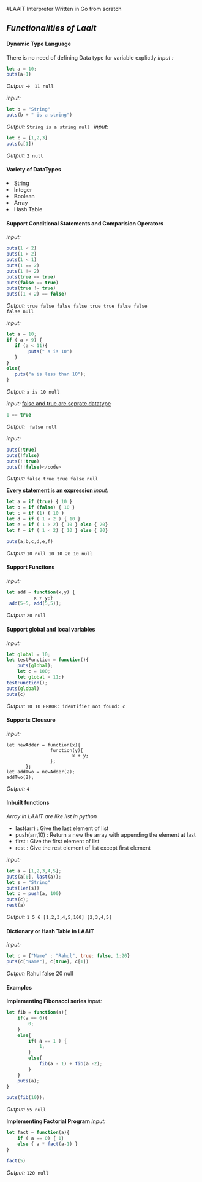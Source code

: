 #LAAIT Interpreter
Written in Go from scratch

## <i> Functionalities of Laait </i>
#### Dynamic Type Language 
<e> There is no need of defining Data type for variable explictly </e>
<i>input : </i><br> 
```javascript
let a = 10;
puts(a+1)
```
<i> Output -> </i>
<code> 11 null </code>

<i>input: </i>
```javascript
let b = "String"
puts(b + " is a string")
```
<i> Output: </i>
<code>String is a string null </code>
<i>input: </i>
```javascript
let c = [1,2,3]
puts(c[1])
```
<i> Output: </i>
<code>2 null</code>

#### Variety of DataTypes 
<li> String </li>
<li> Integer </li>
<li> Boolean </li>
<li> Array </li>
<li> Hash Table </li>



#### Support Conditional Statements and Comparision Operators
<i>input: </i>
```javascript
puts(1 < 2)
puts(1 > 2)
puts(1 < 1)
puts(1 == 2)
puts(1 != 2)
puts(true == true)
puts(false == true)
puts(true != true)
puts((1 < 2) == false)
```
<i>Output: </i>
<code>true false false false true true false false false null</code>

<i>input: </i>
```javascript
let a = 10;
if ( a > 9) {
   if (a < 11){
        puts(" a is 10")
   }
}
else{
   puts("a is less than 10");
}
```
<i>Output: </i>
<code>a is 10 null</code>

<i>input: </i>
<u> false and true are seprate datatype </u>
```javascript
1 == true
```
<i>Output: </i>
<code> false null </code>

<i>input: </i>
```javascript
puts(!true)
puts(!false)
puts(!!true)
puts(!!false)</code>
```
<i>Output: </i>
<code>false true true false null</code>


<b><u> Every statement is an expression
</u></b>
<i>input: </i>
```javascript
let a = if (true) { 10 }
let b = if (false) { 10 }
let c = if (1) { 10 }
let d = if ( 1 < 2 ) { 10 }
let e = if ( 1 > 2) { 10 } else { 20}
let f = if ( 1 < 2) { 10 } else { 20}

puts(a,b,c,d,e,f)
```

<i>Output: </i>
<code>10 null 10 10 20 10 null </code>

#### Support Functions 
<i>input: </i>
```javascript
let add = function(x,y) { 
          x + y;}
 add(5+5, add(5,5));
```
<i>Output: </i>
<code>20 null </code>


#### Support global and local variables
<i>input: </i>
```javascript
let global = 10;
let testFunction = function(){
    puts(global);
    let c = 100;
    let global = 11;}
testFunction();
puts(global)
puts(c)
```
<i>Output: </i>
<code>10 10 ERROR: identifier not found: c </code>

#### Supports Clousure 
<i>input: </i>
```
let newAdder = function(x){
                function(y){
                        x + y;
                };
       };
let addTwo = newAdder(2);       
addTwo(2);
```
<i>Output: </i>
<code>4 </code>

#### Inbuilt functions
<i> Array in LAAIT are like list in python </i>
-  last(arr) : Give the last element of list
-  push(arr,10) : Return a new the array with appending the element at last
-  first : Give the first element of list
-  rest :  Give the rest element of list except first element

<i>input: </i>
```javascript
let a = [1,2,3,4,5];
puts(a[0], last(a));
let s = "String"
puts(len(s))
let c = push(a, 100)
puts(c);
rest(a)
```
<i>Output: </i>
<code>1 5 6 [1,2,3,4,5,100] [2,3,4,5] </code>

#### Dictionary or Hash Table in LAAIT

<i>input: </i>
```javascript
let c = {"Name" : "Rahul", true: false, 1:20}
puts(c["Name"], c[true], c[1])
```
<i>Output: </i>
Rahul false 20 null 


#### Examples 

<b> Implementing Fibonacci series </b>
<i>input: </i>
```javascript
let fib = function(a){
    if(a == 0){
        0;
    }
    else{
        if( a == 1 ) {
            1;
        }
        else{
            fib(a - 1) + fib(a -2);
        }
    }
    puts(a);
}

puts(fib(10));
```
<i>Output: </i>
<code>55 null</code> 

<b> Implementing Factorial Program</b>
<i>input: </i>
```javascript
let fact = function(a){
    if ( a == 0) { 1}
    else { a * fact(a-1) }
} 

fact(5)
```
<i>Output: </i>
<code>120 null </code>
